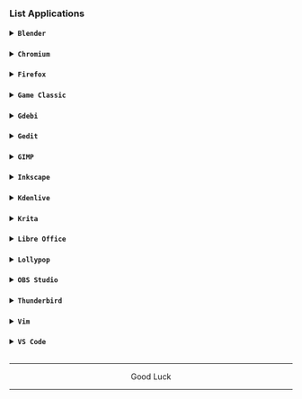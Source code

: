 ### List Applications

<details><summary><code><b>Blender</b></code></summary>

![Screenshot_2024-02-03-08-04-31-473_com realvnc viewer android](https://github.com/wahasa/Kali-Nethunter/assets/69626847/6a8838c5-e028-49c0-8b9f-5c020db712e8)
```
sudo apt install blender
```
</details>

####
<details><summary><code><b>Chromium</b></code></summary>

![Screenshot_2024-01-19-08-55-00-062_com realvnc viewer android](https://github.com/wahasa/Kali-Nethunter/assets/69626847/8e8206f1-fb6f-4b7b-b571-30c81182c8b5)

[> Click Here <](https://github.com/wahasa/Kali-Nethunter/blob/main/Note/Chromiumfix.md)
</details>

####
<details><summary><code><b>Firefox</b></code></summary>

![Screenshot_2024-01-19-08-26-52-107_com realvnc viewer android](https://github.com/wahasa/Kali-Nethunter/assets/69626847/3c1f5397-2e82-4cea-9764-8e27bcd7f6ef)

[> Click Here <](https://github.com/wahasa/Kali-Nethunter/blob/main/Note/Firefoxfix.md)
</details>

####
<details><summary><code><b>Game Classic</b></code></summary>

![Screenshot_2024-01-23-14-04-35-038_com realvnc viewer android](https://github.com/wahasa/Kali-Nethunter/assets/69626847/3ab590f9-c4c1-4a17-b33c-8865b655df38)
```
sudo apt install gnome-games
```
</details>

####
<details><summary><code><b>Gdebi</b></code></summary>

![Screenshot_2024-01-23-14-14-05-342_com realvnc viewer android](https://github.com/wahasa/Kali-Nethunter/assets/69626847/b38d5456-4196-45fc-9ec3-ac4d4d1a5adb)
```
sudo apt install gdebi
```
</details>

####
<details><summary><code><b>Gedit</b></code></summary>

![Screenshot_2024-01-23-14-18-50-697_com realvnc viewer android](https://github.com/wahasa/Kali-Nethunter/assets/69626847/1328c6cb-a7dd-4fae-a853-643774293818)
```
sudo apt install gedit
```
</details>

####
<details><summary><code><b>GIMP</b></code></summary>

![Screenshot_2024-01-23-14-24-11-310_com realvnc viewer android](https://github.com/wahasa/Kali-Nethunter/assets/69626847/981ef170-23c4-48da-8cb1-c843d30f9db4)
```
sudo apt install gimp
```
</details>

####
<details><summary><code><b>Inkscape</b></code></summary>

![Screenshot_2024-01-23-14-45-01-249_com realvnc viewer android](https://github.com/wahasa/Kali-Nethunter/assets/69626847/70f8ffa0-cd2f-4a51-9c4d-ffc6c9756418)
```
sudo apt install inkscape
```
</details>

####
<details><summary><code><b>Kdenlive</b></code></summary>

![Screenshot_2024-01-24-11-27-23-244_com realvnc viewer android](https://github.com/wahasa/Kali-Nethunter/assets/69626847/9e530191-3cb4-4ae6-b5bf-7505bf8992fc)
```
sudo apt install kdenlive
```
</details>

####
<details><summary><code><b>Krita</b></code></summary>

![Screenshot_2024-01-24-11-33-35-915_com realvnc viewer android](https://github.com/wahasa/Kali-Nethunter/assets/69626847/f5173d78-9d89-4bf5-848d-318f62c7519d)
```
sudo apt install krita
```
</details>

####
<details><summary><code><b>Libre Office</b></code></summary>

![Screenshot_2024-01-19-12-19-03-463_com realvnc viewer android](https://github.com/wahasa/Kali-Nethunter/assets/69626847/7eecadc8-06bc-4587-a9a2-986346da6e72)
```
wget https://raw.githubusercontent.com/wahasa/Kali-Nethunter/main/libreofficefix.sh ; chmod +x libreofficefix.sh ; ./libreofficefix.sh
```
</details>

####
<details><summary><code><b>Lollypop</b></code></summary>

![Screenshot_2024-01-24-07-54-55-785_com realvnc viewer android](https://github.com/wahasa/Kali-Nethunter/assets/69626847/9aacd2d7-1a36-484e-9f5c-fe7e626ef5b2)
```
sudo apt install lollypop
```
</details>

####
<details><summary><code><b>OBS Studio</b></code></summary>

![Screenshot_2024-01-24-07-58-29-384_com realvnc viewer android](https://github.com/wahasa/Kali-Nethunter/assets/69626847/b4f8d39a-15de-4899-9fcc-12d372789924)
```
sudo apt install obs-studio
```
</details>

####
<details><summary><code><b>Thunderbird</b></code></summary>

![Screenshot_2024-01-24-11-37-31-224_com realvnc viewer android](https://github.com/wahasa/Kali-Nethunter/assets/69626847/31a243f6-57db-48bc-8d54-e3ef79ab9953)
```
sudo apt install thunderbird
```
</details>

####
<details><summary><code><b>Vim</b></code></summary>

![Screenshot_2024-01-24-07-53-15-619_com realvnc viewer android](https://github.com/wahasa/Kali-Nethunter/assets/69626847/71d3b372-ea8e-4898-b3fc-a8fba4e1df5d)
```
sudo apt install vim
```
</details>

####
<details><summary><code><b>VS Code</b></code></summary>

![Screenshot_2024-01-19-11-58-48-380_com realvnc viewer android](https://github.com/wahasa/Kali-Nethunter/assets/69626847/27b096ab-8287-4f29-92a7-2aaaaab5f204)
```
wget https://raw.githubusercontent.com/wahasa/Kali-Nethunter/main/vscodefix.sh ; chmod +x vscodefix.sh ; ./vscodefix.sh
```
</details>
</br>

---
<p align="center">Good Luck</p>

---
